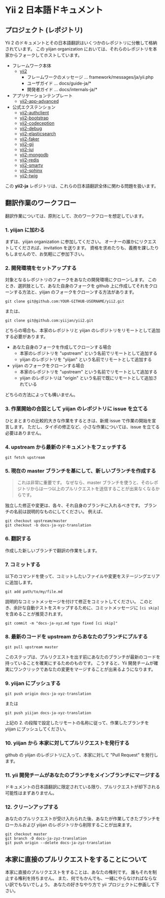 Yii 2 日本語ドキュメント
========================

## プロジェクト (レポジトリ)

Yii 2 のドキュメントとその日本語翻訳はいくつかのレポジトリに分散して格納されています。
この yiijan organization においては、それらのレポジトリを本家からフォークしてホストしています。

- フレームワーク本体
    - [yii2](https://github.com/yiijan/yii2)
        - フレームワークのメッセージ ... framework/messages/ja/yii.php
        - ユーザガイド ... docs/guide-ja/*
        - 開発者ガイド ... docs/internals-ja/*
- アプリケーションテンプレート
    - [yii2-app-advanced](https://github.com/yiijan/yii2-app-advanced)
- 公式エクステンション
    - [yii2-authclient](https://github.com/yiijan/yii2-authclient)
    - [yii2-bootstrap](https://github.com/yiijan/yii2-bootstrap)
    - [yii2-codeception](https://github.com/yiijan/yii2-codeception)
    - [yii2-debug](https://github.com/yiijan/yii2-debug)
    - [yii2-elasticsearch](https://github.com/yiijan/yii2-elasticsearch)
    - [yii2-faker](https://github.com/yiijan/yii2-faker)
    - [yii2-gii](https://github.com/yiijan/yii2-gii)
    - [yii2-jui](https://github.com/yiijan/yii2-jui)
    - [yii2-mongodb](https://github.com/yiijan/yii2-mongodb)
    - [yii2-redis](https://github.com/yiijan/yii2-redis)
    - [yii2-smarty](https://github.com/yiijan/yii2-smarty)
    - [yii2-sphinx](https://github.com/yiijan/yii2-sphinx)
    - [yii2-twig](https://github.com/yiijan/yii2-twig)

この **yii2-ja** レポジトリは、これらの日本語翻訳全体に関わる問題を扱います。


## 翻訳作業のワークフロー

翻訳作業については、原則として、次のワークフローを想定しています。

### 1. yiijan に加わる

まずは、yiijan organization に参加してください。
オーナーの誰かにリクエストしてくだされば、invitation を送ります。
資格を求めたりも、義務を課したりもしませんので、お気軽にご参加下さい。

### 2. 開発環境をセットアップする

対象となるレポジトリのフォークをあなたの開発環境にクローンします。
このとき、選択肢として、あなた自身のフォークを github 上に作成してそれをクローンする方法と、yiijan のフォークをクローンする方法があります。

    git clone git@github.com:YOUR-GITHUB-USERNAME/yii2.git

または、

    git clone git@github.com:yiijan/yii2.git

どちらの場合も、本家のレポジトリと yiijan のレポジトリをリモートとして追加する必要があります。

- あなた自身のフォークを作成してクローンする場合
   - 本家のレポジトリを "upstream" という名前でリモートとして追加する
   - yiijan のレポジトリを "yiijan" という名前でリモートとして追加する
- yiijan のフォークをクローンする場合
   - 本家のレポジトリを "upstream" という名前でリモートとして追加する
   - yiijan のレポジトリは "origin" という名前で既にリモートとして追加されている

どちらの方法によっても構いません。

### 3. 作業開始の合図として yiijan のレポジトリに issue を立てる

ひとまとまりの比較的大きな作業をするときは、新規 issue で作業の開始を宣言します。
ただし、タイポの修正など、小さな作業については、issue を立てる必要はありません。

### 4. upstream から最新のドキュメントをフェッチする

    git fetch upstream

### 5. 現在の master ブランチを基にして、新しいブランチを作成する

> これは非常に重要です。
> なぜなら、master ブランチを使うと、そのレポジトリからは一つ以上のプルリクエストを送信することが出来なくなるからです。

独立した修正や変更は、各々、それ自身のブランチに入れるべきです。
ブランチの名前は説明的なものにしてください。 例えば、

    git checkout upstream/master
    git checkout -b docs-ja-xyz-translation

### 6. 翻訳する

作成した新しいブランチで翻訳の作業をします。

### 7. コミットする

以下のコマンドを使って、コミットしたいファイルや変更をステージングエリアに追加します。

    git add path/to/my/file.md

説明的なコミットメッセージを付けて修正をコミットしてください。
このとき、余計な自動テストをスキップするために、コミットメッセージに `[ci skip]` を含めることが推奨されます。

    git commit -m "docs-ja-xyz.md typo fixed [ci skip]"

### 8. 最新のコードを upstream からあなたのブランチにプルする

    git pull upstream master

このステップは、プルリクエストを出す前にあなたのブランチが最新のコードを持っていることを確実にするためのものです。
こうすると、Yii 開発チームが確実にワンクリックであなたの変更をマージすることが出来るようになります。

### 9. yiijan にプッシュする

    git push origin docs-ja-xyz-translation

または

    git push yiijan docs-ja-xyz-translation

上記の 2. の段階で設定したリモートの名称に従って、作業したブランチを yiijan にプッシュしてください。

### 10. yiijan から 本家に対してプルリクエストを発行する

github の yiijan のレポジトリに入って、本家に対して "Pull Request" を発行します。

### 11. yii 開発チームがあなたのブランチをメインブランチにマージする

ドキュメントの日本語翻訳に限定されている限り、プルリクエストが却下される可能性はまずありません。

### 12. クリーンアップする

あなたのプルリクエストが受け入れられた後、あなたが作業してきたブランチをローカルおよび yiijan のレポジトリから削除することが出来ます。

    git checkout master
    git branch -D docs-ja-zyz-translation
    git push origin --delete docs-ja-zyz-translation

## 本家に直接のプルリクエストをすることについて

本家に直接のプルリクエストをすることは、あなたの権利です。
誰もそれを制止する権利を持ちません。
また、何でもかんでも、一緒にやらなければならない訳でもないでしょう。
あなたの好きなやり方で yii プロジェクトに参画して下さい。
